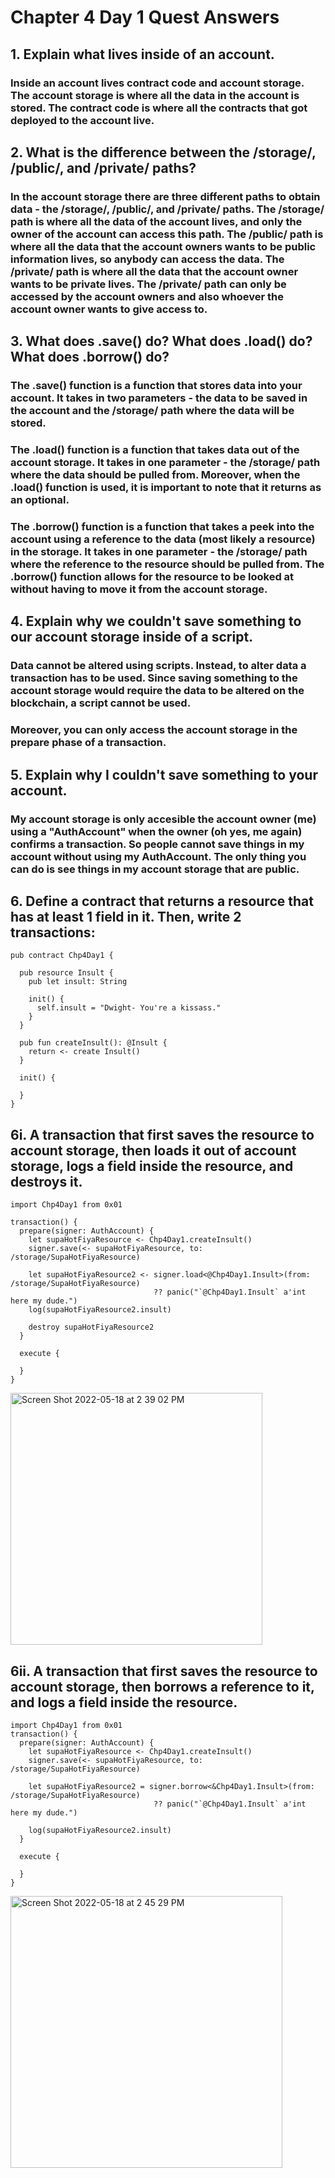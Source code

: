 # Chapter 4 Day 1 Quest Answers

## 1. Explain what lives inside of an account.

### Inside an account lives contract code and account storage. The account storage is where all the data in the account is stored. The contract code is where all the contracts that got deployed to the account live.

## 2. What is the difference between the /storage/, /public/, and /private/ paths?

### In the account storage there are three different paths to obtain data - the /storage/, /public/, and /private/ paths. The /storage/ path is where all the data of the account lives, and only the owner of the account can access this path. The /public/ path is where all the data that the account owners wants to be public information lives, so anybody can access the data. The /private/ path is where all the data that the account owner wants to be private lives. The /private/ path can only be accessed by the account owners and also whoever the account owner wants to give access to.

## 3. What does .save() do? What does .load() do? What does .borrow() do?

### The .save() function is a function that stores data into your account. It takes in two parameters - the data to be saved in the account and the /storage/ path where the data will be stored. 

### The .load() function is a function that takes data out of the account storage. It takes in one parameter - the /storage/ path where the data should be pulled from. Moreover, when the .load() function is used, it is important to note that it returns as an optional.

### The .borrow() function is a function that takes a peek into the account using a reference to the data (most likely a resource) in the storage. It takes in one parameter - the /storage/ path where the reference to the resource should be pulled from. The .borrow() function allows for the resource to be looked at without having to move it from the account storage.

## 4. Explain why we couldn't save something to our account storage inside of a script.

### Data cannot be altered using scripts. Instead, to alter data a transaction has to be used. Since saving something to the account storage would require the data to be altered on the blockchain, a script cannot be used.
### Moreover, you can only access the account storage in the prepare phase of a transaction.

## 5. Explain why I couldn't save something to your account.

### My account storage is only accesible the account owner (me) using a "AuthAccount" when the owner (oh yes, me again) confirms a transaction. So people cannot save things in my account without using my AuthAccount. The only thing you can do is see things in my account storage that are public.

## 6. Define a contract that returns a resource that has at least 1 field in it. Then, write 2 transactions:

``` cadence
pub contract Chp4Day1 {

  pub resource Insult {
    pub let insult: String

    init() {
      self.insult = "Dwight- You're a kissass."
    }
  }

  pub fun createInsult(): @Insult {
    return <- create Insult()
  }

  init() {
    
  }
}
```

## 6i. A transaction that first saves the resource to account storage, then loads it out of account storage, logs a field inside the resource, and destroys it.

``` cadence
import Chp4Day1 from 0x01

transaction() {
  prepare(signer: AuthAccount) {
    let supaHotFiyaResource <- Chp4Day1.createInsult()
    signer.save(<- supaHotFiyaResource, to: /storage/SupaHotFiyaResource) 
    
    let supaHotFiyaResource2 <- signer.load<@Chp4Day1.Insult>(from: /storage/SupaHotFiyaResource)
                                ?? panic("`@Chp4Day1.Insult` a'int here my dude.")
    log(supaHotFiyaResource2.insult) 
    
    destroy supaHotFiyaResource2
  }

  execute {

  }
}
```
<img width="403" alt="Screen Shot 2022-05-18 at 2 39 02 PM" src="https://user-images.githubusercontent.com/104539205/169142306-1bc0ea6f-a8b5-4fc2-89bb-0f680e687d0a.png">

## 6ii. A transaction that first saves the resource to account storage, then borrows a reference to it, and logs a field inside the resource.

``` cadence
import Chp4Day1 from 0x01
transaction() {
  prepare(signer: AuthAccount) {
    let supaHotFiyaResource <- Chp4Day1.createInsult()
    signer.save(<- supaHotFiyaResource, to: /storage/SupaHotFiyaResource) 
    
    let supaHotFiyaResource2 = signer.borrow<&Chp4Day1.Insult>(from: /storage/SupaHotFiyaResource)
                                ?? panic("`@Chp4Day1.Insult` a'int here my dude.")
                                
    log(supaHotFiyaResource2.insult) 
  }

  execute {

  }
}
```
<img width="435" alt="Screen Shot 2022-05-18 at 2 45 29 PM" src="https://user-images.githubusercontent.com/104539205/169143317-b203d57d-4329-4446-b4b6-b7884b0a2009.png">
